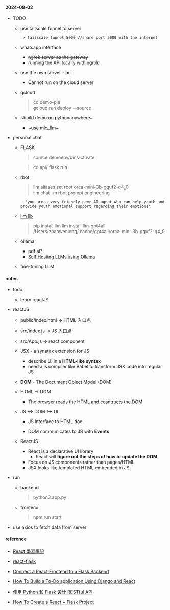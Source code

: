 #### 2024-09-02

-   TODO

    -   use tailscale funnel to server

             > tailscale funnel 5000 //share port 5000 with the internet

    -   whatsapp interface

        -   ~~ngrok server as the gateway~~
        -   [running the API locally with ngrok](https://medium.com/discovery-at-nesta/combining-whatsapp-with-large-language-models-prototyping-with-twilio-and-flask-c29228d80feb)

    -   use the own server - pc

        -   Cannot run on the cloud server

    -   gcloud

        > cd demo-pie  
        > gcloud run deploy --source .

    -   ~build demo on pythonanywhere~
        -   ~use [mlc_llm](https://llm.mlc.ai/docs/install/mlc_llm.html#option-1-prebuilt-package)~

-   personal chat

    -   FLASK

        > source demoenv/bin/activate

        > cd api/
        > flask run

    -   rbot

        > llm aliases set rbot orca-mini-3b-gguf2-q4_0  
        > llm chat -m rbot
        > prompt engineering

            - "you are a very friendly peer AI agent who can help youth and provide youth emotional support regarding their emotions"

    -   [llm lib](https://simonwillison.net/2023/Jul/12/llm/)

        > pip install llm
        > llm install llm-gpt4all  
        > /Users/zhaowenlong/.cache/gpt4all/orca-mini-3b-gguf2-q4_0

    -   ollama

        -   pdf ai?
        -   [Self Hosting LLMs using Ollama](https://www.avni.sh/posts/homelab/self-hosting-ollama/)

    -   fine-tuning LLM

#### notes

-   todo

    -   learn reactJS

-   reactJS

    -   public/index.html -> HTML 入口点
    -   src/index.js -> JS 入口点
    -   src/App.js -> react component

    -   JSX - a synatax extension for JS

        -   describe UI in a **HTML-like syntax**
        -   need a js compiler like Babel to transform JSX code into regular JS

    -   **DOM** - The Document Object Model (DOM)

    -   HTML -> DOM

        -   The browser reads the HTML and cosntructs the DOM

    -   JS <-> DOM <-> UI

        -   JS Interface to HTML doc

        -   DOM communicates to JS with **Events**

    -   ReactJS

        -   React is a declarative UI library
            -   React will **figure out the steps of how to update the DOM**
        -   Focus on JS components rather than pages/HTML
        -   JSX looks like templated HTML embedded in JS

-   run

    -   backend

        > python3 app.py

    -   frontend
        > npm run start

-   use axios to fetch data from server

#### reference

-   [React 學習筆記](https://medium.com/%E6%8A%80%E8%A1%93%E7%AD%86%E8%A8%98/react-%E5%AD%B8%E7%BF%92%E7%AD%86%E8%A8%98-0-%E5%89%8D%E8%A8%80%E8%88%87%E6%96%87%E7%AB%A0%E7%B5%B1%E6%95%B4-44603bc6bdc5)

-   [react-flask](https://www.propelauth.com/post/react-flask-starter-app)

-   [Connect a React Frontend to a Flask Backend](https://dev.to/ondiek/connecting-a-react-frontend-to-a-flask-backend-h1o)

-   [How To Build a To-Do application Using Django and React](https://www.digitalocean.com/community/tutorials/build-a-to-do-application-using-django-and-react)

-   [使用 Python 和 Flask 设计 RESTful API](http://www.pythondoc.com/flask-restful/first.html)
-   [How To Create a React + Flask Project](https://blog.miguelgrinberg.com/post/how-to-create-a-react--flask-project)
